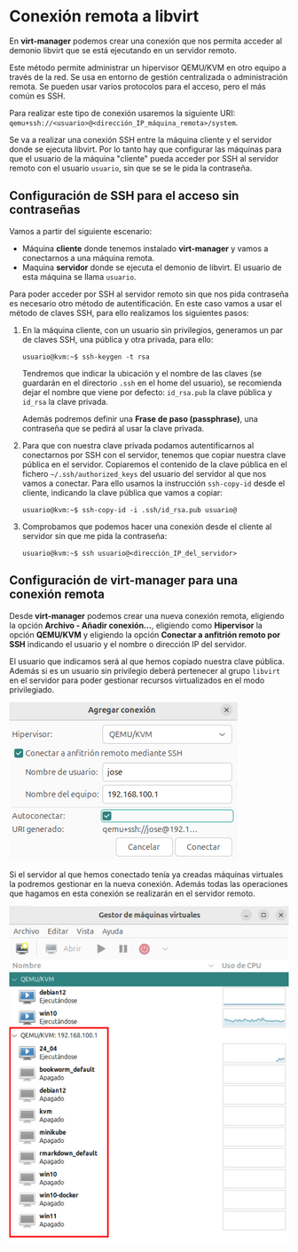 # Conexión remota a libvirt

En **virt-manager** podemos crear una conexión que nos permita acceder al demonio libvirt que se está ejecutando en un servidor remoto.

Este método permite administrar un hipervisor QEMU/KVM en otro equipo a través de la red. Se usa en entorno de gestión centralizada o administración remota. Se pueden usar varios protocolos para el acceso, pero el más común es SSH.

Para realizar este tipo de conexión usaremos la siguiente URI: `qemu+ssh://<usuario>@<dirección_IP_máquina_remota>/system`.

Se va a realizar una conexión SSH entre la máquina cliente y el servidor donde se ejecuta libvirt. Por lo tanto hay que configurar las máquinas para que el usuario de la máquina "cliente" pueda acceder por SSH al servidor remoto con el usuario `usuario`, sin que se se le pida la contraseña.

## Configuración de SSH para el acceso sin contraseñas

Vamos a partir del siguiente escenario:

* Máquina **cliente** donde tenemos instalado **virt-manager** y vamos a conectarnos a una máquina remota.
* Maquina **servidor** donde se ejecuta el demonio de libvirt. El usuario de esta máquina se llama `usuario`.

Para poder acceder por SSH al servidor remoto sin que nos pida contraseña es necesario otro método de autentificación. En este caso vamos a usar el método de claves SSH, para ello realizamos los siguientes pasos:

1. En la máquina cliente, con un usuario sin privilegios, generamos un par de claves SSH, una pública y otra privada, para ello:

    ```
    usuario@kvm:~$ ssh-keygen -t rsa
    ```

    Tendremos que indicar la ubicación y el nombre de las claves (se guardarán en el directorio `.ssh` en el home del usuario), se recomienda dejar el nombre que viene por defecto: `id_rsa.pub` la clave pública y `id_rsa` la clave privada.

    Además podremos definir una **Frase de paso (passphrase)**, una contraseña que se pedirá al usar la clave privada.

2. Para que con nuestra clave privada podamos autentificarnos al conectarnos por SSH con el servidor, tenemos que copiar nuestra clave pública en el servidor. Copiaremos el contenido de la clave pública en el fichero `~/.ssh/authorized_keys` del usuario del servidor al que nos vamos a conectar. Para ello usamos la instrucción `ssh-copy-id` desde el cliente, indicando la clave pública que vamos a copiar:

    ```
    usuario@kvm:~$ ssh-copy-id -i .ssh/id_rsa.pub usuario@
    ```

3. Comprobamos que podemos hacer una conexión desde el cliente al servidor sin que me pida la contraseña:

    ```
    usuario@kvm:~$ ssh usuario@<dirección_IP_del_servidor>
    ```

## Configuración de virt-manager para una conexión remota

Desde **virt-manager** podemos crear una nueva conexión remota, eligiendo la opción **Archivo - Añadir conexión...**, eligiendo como **Hipervisor** la opción **QEMU/KVM** y eligiendo la opción **Conectar a anfitrión remoto por SSH** indicando el usuario y el nombre o dirección IP del servidor.

El usuario que indicamos será al que hemos copiado nuestra clave pública. Además si es un usuario sin privilegio deberá pertenecer al grupo `libvirt` en el servidor para poder gestionar recursos virtualizados en el modo privilegiado.

![remoto](img/remoto1.png)

Si el servidor al que hemos conectado tenía ya creadas máquinas virtuales la podremos gestionar en la nueva conexión. Además todas las operaciones que hagamos en esta conexión se realizarán en el servidor remoto.

![remoto](img/remoto2.png)
